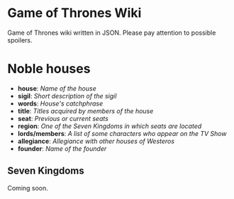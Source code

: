 # Game of Thrones Wiki
Game of Thrones wiki written in JSON. Please pay attention to possible spoilers.

# Noble houses
*   **house**: *Name of the house*
*   **sigil**: *Short description of the sigil*
*   **words**: *House's catchphrase*
*   **title**: *Titles acquired by members of the house*
*   **seat**: *Previous or current seats*
*   **region**: *One of the Seven Kingdoms in which seats are located*
*   **lords/members**: *A list of some characters who appear on the TV Show*
*   **allegiance**: *Allegiance with other houses of Westeros*
*   **founder**: *Name of the founder*

## Seven Kingdoms

Coming soon.

